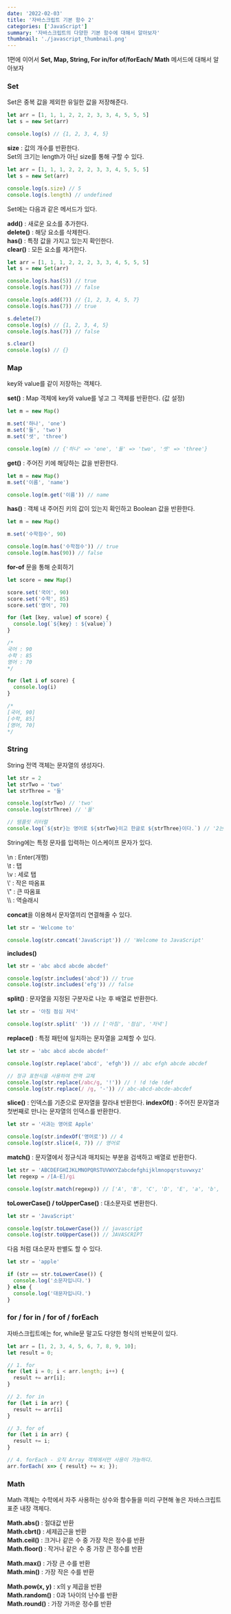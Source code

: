 ```yaml
---
date: '2022-02-03'
title: '자바스크립트 기본 함수 2'
categories: ['JavaScript']
summary: '자바스크립트의 다양한 기본 함수에 대해서 알아보자'
thumbnail: './javascript_thumbnail.png'
---
```


1편에 이어서 **Set, Map, String, For in/for of/forEach/ Math** 메서드에 대해서 알아보자

### Set

Set은 중복 값을 제외한 유일한 값을 저장해준다.

```javascript
let arr = [1, 1, 1, 2, 2, 2, 3, 3, 4, 5, 5, 5]
let s = new Set(arr)

console.log(s) // {1, 2, 3, 4, 5}
```

**size** : 값의 개수를 반환한다.  
Set의 크기는 length가 아닌 size를 통해 구할 수 있다.

```javascript
let arr = [1, 1, 1, 2, 2, 2, 3, 3, 4, 5, 5, 5]
let s = new Set(arr)

console.log(s.size) // 5
console.log(s.length) // undefined
```

Set에는 다음과 같은 메서드가 있다.

**add()** : 새로운 요소를 추가한다.  
**delete()** : 해당 요소를 삭제한다.  
**has()** : 특정 값을 가지고 있는지 확인한다.  
**clear()** : 모든 요소를 제거한다.

```javascript
let arr = [1, 1, 1, 2, 2, 2, 3, 3, 4, 5, 5, 5]
let s = new Set(arr)

console.log(s.has(5)) // true
console.log(s.has(7)) // false

console.log(s.add(7)) // {1, 2, 3, 4, 5, 7}
console.log(s.has(7)) // true

s.delete(7)
console.log(s) // {1, 2, 3, 4, 5}
console.log(s.has(7)) // false

s.clear()
console.log(s) // {}
```

### Map

key와 value를 같이 저장하는 객체다.

**set()** : Map 객체에 key와 value를 넣고 그 객체를 반환한다. (값 설정)

```javascript
let m = new Map()

m.set('하나', 'one')
m.set('둘', 'two')
m.set('셋', 'three')

console.log(m) // {'하나' => 'one', '둘' => 'two', '셋' => 'three'}
```

**get()** : 주어진 키에 해당하는 값을 반환한다.

```javascript
let m = new Map()
m.set('이름', 'name')

console.log(m.get('이름')) // name
```

**has()** : 객체 내 주어진 키의 값이 있는지 확인하고 Boolean 값을 반환한다.

```javascript
let m = new Map()

m.set('수학점수', 90)

console.log(m.has('수학점수')) // true
console.log(m.has(90)) // false
```

<b>for-of</b> 문을 통해 순회하기

```javascript
let score = new Map()

score.set('국어', 90)
score.set('수학', 85)
score.set('영어', 70)

for (let [key, value] of score) {
  console.log(`${key} : ${value}`)
}

/*
국어 : 90
수학 : 85
영어 : 70
*/

for (let i of score) {
  console.log(i)
}

/*
[국어, 90]
[수학, 85]
[영어, 70]
*/
```

### String

String 전역 객체는 문자열의 생성자다.

```javascript
let str = 2
let strTwo = 'two'
let strThree = '둘'

console.log(strTwo) // 'two'
console.log(strThree) // '둘'

// 템플릿 리터럴
console.log(`${str}는 영어로 ${strTwo}이고 한글로 ${strThree}이다.`) // '2는 영어로 two이고 한글로 둘이다.'
```

String에는 특정 문자를 입력하는 이스케이프 문자가 있다.

\n : Enter(개행)  
\t : 탭  
\v : 세로 탭  
\\' : 작은 따옴표  
\\" : 큰 따옴표  
\\\ : 역슬래시

<b>concat</b>을 이용해서 문자열끼리 연결해줄 수 있다.

```javascript
let str = 'Welcome to'

console.log(str.concat('JavaScript')) // 'Welcome to JavaScript'
```

**includes()**

```javascript
let str = 'abc abcd abcde abcdef'

console.log(str.includes('abcd')) // true
console.log(str.includes('efg')) // false
```

**split()** : 문자열을 지정된 구분자로 나눈 후 배열로 반환한다.

```javascript
let str = '아침 점심 저녁'

console.log(str.split(' ')) // ['아침', '점심', '저녁']
```

**replace()** : 특정 패턴에 일치하는 문자열을 교체할 수 있다.

```javascript
let str = 'abc abcd abcde abcdef'

console.log(str.replace('abcd', 'efgh')) // abc efgh abcde abcdef

// 정규 표현식을 사용하여 전역 교체
console.log(str.replace(/abc/g, '!')) // ! !d !de !def
console.log(str.replace(/ /g, '-')) // abc-abcd-abcde-abcdef
```

**slice()** : 인덱스를 기준으로 문자열을 잘라내 반환한다.
**indexOf()** : 주어진 문자열과 첫번째로 만나는 문자열의 인덱스를 반환한다.

```javascript
let str = '사과는 영어로 Apple'

console.log(str.indexOf('영어로')) // 4
console.log(str.slice(4, 7)) // 영어로
```

**match()** : 문자열에서 정규식과 매치되는 부분을 검색하고 배열로 반환한다.

```javascript
let str = 'ABCDEFGHIJKLMNOPQRSTUVWXYZabcdefghijklmnopqrstuvwxyz'
let regexp = /[A-E]/gi

console.log(str.match(regexp)) // ['A', 'B', 'C', 'D', 'E', 'a', 'b', 'c', 'd', 'e']
```

**toLowerCase() / toUpperCase()** : 대소문자로 변환한다.

```javascript
let str = 'JavaScript'

console.log(str.toLowerCase()) // javascript
console.log(str.toUpperCase()) // JAVASCRIPT
```

다음 처럼 대소문자 판별도 할 수 있다.

```javascript
let str = 'apple'

if (str == str.toLowerCase()) {
  console.log('소문자입니다.')
} else {
  console.log('대문자입니다.')
}
```

### for / for in / for of / forEach

자바스크립트에는 for, while문 말고도 다양한 형식의 반복문이 있다.

```javascript
let arr = [1, 2, 3, 4, 5, 6, 7, 8, 9, 10];
let result = 0;

// 1. for
for (let i = 0; i < arr.length; i++) {
  result += arr[i];
}

// 2. for in
for (let i in arr) {
  result += arr[i]
}

// 3. for of
for (let i in arr) {
  result += i;
}

// 4. forEach - 오직 Array 객체에서만 사용이 가능하다.
arr.forEach( x=> { result} += x; });
```

### Math

Math 객체는 수학에서 자주 사용하는 상수와 함수들을 미리 구현해 놓은 자바스크립트 표준 내장 객체다.

**Math.abs()** : 절대값 반환  
**Math.cbrt()** : 세제곱근을 반환  
**Math.ceil()** : 크거나 같은 수 중 가장 작은 정수를 반환  
**Math.floor()** : 작거나 같은 수 중 가장 큰 정수를 반환

**Math.max()** : 가장 큰 수를 반환  
**Math.min()** : 가장 작은 수를 반환

**Math.pow(x, y)** : x의 y 제곱을 반환  
**Math.random()** : 0과 1사이의 난수를 반환  
**Math.round()** : 가장 가까운 정수를 반환
